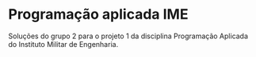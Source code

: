 # Programação aplicada IME
Soluções do grupo 2 para o projeto 1 da disciplina Programação Aplicada do Instituto Militar de Engenharia.
